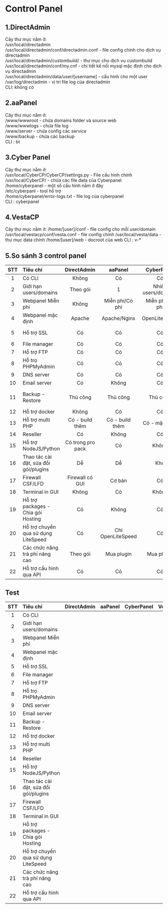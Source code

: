 # Control Panel
## 1.DirectAdmin
Cây thư mục nằm ở:  
/usr/local/directadmin  
/usr/local/directadmin/conf/directadmin.conf - file config chính cho dịch vụ directadmin    
/usr/local/directadmin/custombuild/ - thư mục cho dịch vụ custombuild    
/usr/local/directadmin/conf/my.cnf - chi tiết kế nối mysql mặc định cho dịch vụ directadmin    
/usr/local/directadmin/data/user/[username] - cấu hình cho một user  
/var/log/directadmin - vị trí file log của directadmin  
CLI: không có
## 2.aaPanel
Cây thư mục nằm ở:    
/www/wwwroot - chứa domains folder và source web  
/www/wwwlogs - chứa file log  
/www/server - chứa config các service  
/www/backup - chứa các backup  
CLI : bt  
## 3.Cyber Panel
Cây thư mục nằm ở:  
/usr/local/CyberCP/CyberCP/settings.py - File cấu hình chính  
/usr/local/CyberCP/ - chứa các file data của Cyberpanel  
/home/cyberpanel - một số cấu hình nằm ở đây  
/etc/cyberpanl - tool hỗ trợ  
/home/cyberpanel/error-logs.txt - file log của cyberpanel  
CLI : cyberpanel  
## 4.VestaCP
Cây thư mục nằm ở:
/home/[user]/conf - file config cho mỗi user/domain
/usr/local/vestacp/conf/vesta.conf - file config chính
/usr/local/vesta/data - thư mục data chính
/home/[user]/web - docroot của web
CLI : v-*
## 5.So sánh 3 control panel
| STT | Tiêu chí | DirectAdmin | aaPanel | CyberPanel | VestaCP |
| :---: | :--- | :---: | :---: | :---: | :---: |
| 1 | Có CLI | Không | Có | Có | Có |
| 2 | Giới hạn users/domains | Theo gói | 1 | Nhiều users/domains | Nhiều users/domains |
| 3 | Webpanel Miễn phí | Không | Miễn phí/Có phí | Miễn phí/Có phí | Miễn phí |
| 4 | Webpanel mặc định | Apache | Apache/Nginx | OpenLiteSpeed | Apache/Nginx |
| 5 | Hỗ trợ SSL | Có | Có | Có | Có - không ổn định |
| 6 | File manager | Có | Có | Có | Có |
| 7 | Hỗ trợ FTP | Có | Có | Có | Có |
| 8 | Hỗ trọ PHPMyAdmin | Có | Có | Có | Có |
| 9 | DNS server | Có | Có | Có | Có |
| 10 | Email server | Có | Không | Có | Có
| 11 | Backup - Restore | Thủ công | Thủ công | Thủ công | Có predefined - có thể custom |
| 12 | Hỗ trợ docker | Không | Có | Có | Không |
| 13 | Hỗ trợ multi PHP | Có - build thêm | Có - build thêm | Có - mặc định | Có - build thêm |
| 14 | Reseller | Có | Không | Có | Không |
| 15 | Hỗ trợ NodeJS/Python | Có trong pro pack | Có | Không | Không
| 16 | Thao tác cài đặt, sửa đổi gói/plugins | Dễ | Dễ | Khó | Khó |
| 17 | Firewall CSF/LFD | Firewall có GUI | Cơ bản | Có | Có |
| 18 | Terminal in GUI | Không | Có | Không | Không
| 19 | Hỗ trợ packages - Chia gói Hosting | Có | Không | Có | Có |
| 20 | Hỗ trợ chuyển qua sử dụng LiteSpeed | Có | Chỉ OpenLiteSpeed | Có | Không
| 21 | Các chức năng trả phí nâng cao | Theo gói | Mua plugin | Mua plugin | Mua plugin |
| 22 | Hỗ trợ cấu hình qua API | Có | Có | Có | Chỉ có Github |

## Test 
| STT | Tiêu chí | DirectAdmin | aaPanel | CyberPanel | VestaCP |
| :---: | :--- | :---: | :---: | :---: | :---: |
| 1 | Có CLI |  |  |  |  |
| 2 | Giới hạn users/domains |  |  |  |  |
| 3 | Webpanel Miễn phí |  |  |  |  |
| 4 | Webpanel mặc định |  |  |  |  |
| 5 | Hỗ trợ SSL |  |  |  |  |
| 6 | File manager |  |  |  |  |
| 7 | Hỗ trợ FTP |  |  |  |  |
| 8 | Hỗ trọ PHPMyAdmin |  |  |  |  |
| 9 | DNS server |  |  |  |  |
| 10 | Email server |  |  |  |  |
| 11 | Backup - Restore |  |  |  |  |
| 12 | Hỗ trợ docker |  |  |  |  |
| 13 | Hỗ trợ multi PHP |  |  |  |  |
| 14 | Reseller |  |  |  |  |
| 15 | Hỗ trợ NodeJS/Python |  |  |  |  |
| 16 | Thao tác cài đặt, sửa đổi gói/plugins |  |  |  |  |
| 17 | Firewall CSF/LFD |  |  |  |  |
| 18 | Terminal in GUI |  |  |  |  |
| 19 | Hỗ trợ packages - Chia gói Hosting |  |  |  |  |
| 20 | Hỗ trợ chuyển qua sử dụng LiteSpeed |  |  |  |  |
| 21 | Các chức năng trả phí nâng cao |  |  |  |  |
| 22 | Hỗ trợ cấu hình qua API |  |  |  |  |

